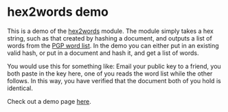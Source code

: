 hex2words demo
==============

This is a demo of the [hex2words][h2w] module. The module simply
takes a hex string, such as that created by hashing a document, and
outputs a list of words from the [PGP word list][wordlist]. In the
demo you can either put in an existing valid hash, or put in a
document and hash it, and get a list of words.

You would use this for something like: Email your public key to
a friend, you both paste in the key here, one of you reads the
word list while the other follows. In this way, you have verified
that the document both of you hold is identical.

Check out a demo page [here][demo].

[h2w]: https://www.npmjs.org/package/hex2words
[wordlist]: https://www.npmjs.org/package/pgp-word-list
[demo]: http://hex2words.tobiaslabs.com
